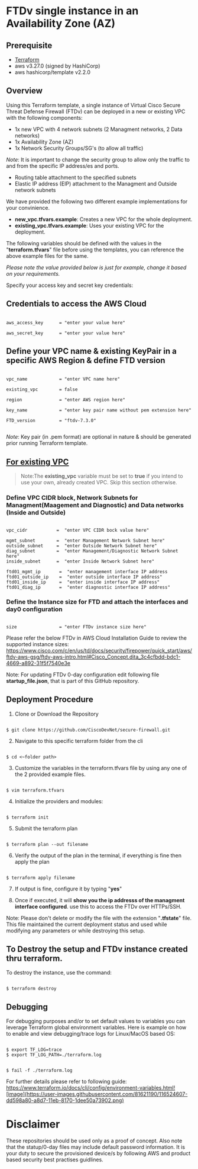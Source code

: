 
# FTDv single instance in an Availability Zone (AZ)

## Prerequisite

* [Terraform](https://learn.hashicorp.com/terraform/getting-started/install.html)
* aws v3.27.0 (signed by HashiCorp)
* aws hashicorp/template v2.2.0


## Overview

Using this Terraform template, a single instance of Virtual Cisco Secure Threat Defense Firewall (FTDv) can be deployed in a new or existing VPC with the following components: 

* 1x new VPC with 4 network subnets (2 Managment networks, 2 Data networks)
* 1x Availability Zone (AZ)
* 1x Network Security Groups/SG's (to allow all traffic)

*Note*: It is important to change the security group to allow only the traffic to and from the specific IP address/es and ports. 

* Routing table attachment to the specified subnets 
* Elastic IP address (EIP) attachment to the Managment and Outside network subnets 

We have provided the following two different example implementations for your convinience.

* **new_vpc.tfvars.example**: Creates a new VPC for the whole deployment.
* **existing_vpc.tfvars.example**: Uses your existing VPC for the deployment.


The following variables should be defined with the values in the "<strong>terraform.tfvars</strong>" file before using the templates, you can reference the above example files for the same.  

*Please note the value provided below is just for example, change it based on your requirements.*  

Specify your access key and secret key credentials:

## Credentials to access the AWS Cloud

<pre><code>
aws_access_key      = "enter your value here"

aws_secret_key      = "enter your value here"
</code></pre>
  
## Define your VPC name & existing KeyPair in a specific AWS Region & define FTD version 
<pre><code>
vpc_name            = "enter VPC name here"

existing_vpc        = false

region              = "enter AWS region here"

key_name            = "enter key pair name without pem extension here"

FTD_version         = "ftdv-7.3.0"

</code></pre>
*Note*: Key pair (in .pem format) are optional in nature & should be generated prior running Terraform template. 

## <ins> For existing VPC </ins>
>Note:The **existing_vpc** variable must be set to **true** if you intend to use your own, already created VPC. Skip this section otherwise.

### Define VPC CIDR block, Network Subnets for Managment(Maagement and Diagnostic) and Data networks (Inside and Outside)


<pre><code>
vpc_cidr           =  "enter VPC CIDR bock value here"

mgmt_subnet        =  "enter Management Network Subnet here"
outside_subnet     =  "enter Outside Network Subnet here"
diag_subnet        =  "enter Management/Diagnostic Network Subnet here"
inside_subnet      =  "enter Inside Network Subnet here"

ftd01_mgmt_ip       =  "enter management interface IP address
ftd01_outside_ip    =  "enter outside interface IP address"
ftd01_inside_ip     =  "enter inside interface IP address"
ftd01_diag_ip       =  "enter diagnostic interface IP address"
</code></pre>

### Define the Instance size for FTD and attach the interfaces and day0 configuration

<pre><code>
size                = "enter FTDv instance size here"
</code></pre>

Please refer the below FTDv in AWS Cloud Installation Guide to review the supported instance sizes: 
https://www.cisco.com/c/en/us/td/docs/security/firepower/quick_start/aws/ftdv-aws-gsg/ftdv-aws-intro.html#Cisco_Concept.dita_3c4cfbdd-bdc1-4669-a892-31f5f7540e3e




Note: For updating FTDv 0-day configuration edit following file <strong>startup_file.json</strong>, that is part of this GitHub repository.


## Deployment Procedure

1. Clone or Download the Repository 
<pre><code>
$ git clone https://github.com/CiscoDevNet/secure-firewall.git
</code></pre>

2. Navigate to this specific terraform folder from the cli 
<pre><code>
$ cd <~folder path> 
</code></pre>

3. Customize the variables in the terraform.tfvars file by using any one of the 2 provided example files. 
<pre><code>
$ vim terraform.tfvars 
</code></pre>

4. Initialize the providers and modules:
<pre><code>
$ terraform init 
</code></pre>
   
5. Submit the terraform plan 
<pre><code>
$ terraform plan --out filename
</code></pre>
   
6. Verify the output of the plan in the terminal, if everything is fine then apply the plan
<pre><code> 
$ terraform apply filename
</code></pre>
   
7. If output is fine, configure it by typing "<strong>yes</strong>"

8. Once if executed, it will <strong>show you the ip addresss of the managment interface configured</strong>. use this to access the FTDv over HTTPs/SSH.

Note: Please don't delete or modify the file with the extension "<strong>.tfstate</strong>" file. This file maintained the current deployment status and used while modifying any parameters or while destroying this setup. 

## To Destroy the setup and FTDv instance created thru terraform. 

To destroy the instance, use the command:
<pre><code> 
$ terraform destroy 
</code></pre>

## Debugging

For debugging purposes and/or to set default values to variables you can leverage Terraform global environment variables. Here is example on how to enable and view debugging/trace logs for Linux/MacOS based OS:
<pre><code> 
$ export TF_LOG=trace
$ export TF_LOG_PATH=./terraform.log
</code></pre>

<pre><code> 
$ fail -f ./terraform.log
</code></pre>

For further details please refer to following guide: https://www.terraform.io/docs/cli/config/environment-variables.html![image](https://user-images.githubusercontent.com/81621190/116524607-dd598a80-a8d7-11eb-8170-1dee50a73902.png)

 
 # Disclaimer 
These repositories should be used only as a proof of concept. Also note that the statup/0-day files may include default password information. It is your duty to secure the provisioned device/s by following AWS and product based security best practises guidlines. 
 
